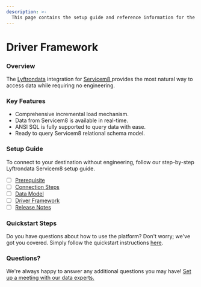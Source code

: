 ```yaml
---
description: >-
  This page contains the setup guide and reference information for the Servicem8 source connector.
---
```


# Driver Framework

### Overview

The [Lyftrondata](https://www.lyftrondata.com/) integration for [Servicem8](https://www.lyftrondata.com/integration/servicem8/)[ ](https://www.lyftrondata.com/integration/servicem8/)provides the most natural way to access data while requiring no engineering.

### Key Features

* Comprehensive incremental load mechanism.
* Data from Servicem8 is available in real-time.&#x20;
* ANSI SQL is fully supported to query data with ease.
* Ready to query Servicem8 relational schema model.

### Setup Guide

To connect to your destination without engineering, follow our step-by-step Lyftrondata Servicem8 setup guide.

* [ ] [Prerequisite](../../finance-analytics/servicem8/prerequisite.md)
* [ ] [Connection Steps](../../finance-analytics/servicem8/connection-steps.md)
* [ ] [Data Model](../../finance-analytics/servicem8/data-model/)
* [ ] [Driver Framework](../../finance-analytics/servicem8/driver-framework/)
* [ ] [Release Notes](../../finance-analytics/servicem8/release-notes.md)

### Quickstart Steps

Do you have questions about how to use the platform? Don't worry; we've got you covered. Simply follow the quickstart instructions [here](../../../quickstart-steps.md).

### Questions? <a href="#questions" id="questions"></a>

We're always happy to answer any additional questions you may have! [Set up a meeting with our data experts.](https://www.lyftrondata.com/book-a-meeting/)


